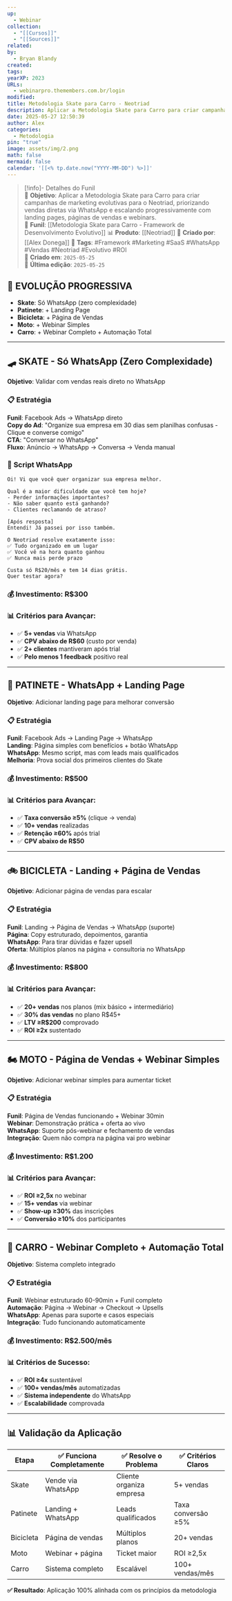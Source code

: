 ```yaml
---
up:
  - Webinar
collection:
  - "[[Cursos]]"
  - "[[Sources]]"
related: 
by:
  - Bryan Blandy
created: 
tags: 
yearXP: 2023
URLs:
  - webinarpro.themembers.com.br/login
modified: 
title: Metodologia Skate para Carro - Neotriad
description: Aplicar a Metodologia Skate para Carro para criar campanhas de marketing evolutivas para o Neotriad, priorizando vendas diretas via WhatsApp e escalando progressivamente com landing pages, páginas de vendas e webinars.
date: 2025-05-27 12:50:39
author: Alex
categories:
  - Metodologia
pin: "true"
image: assets/img/2.png
math: false
mermaid: false
calendar: '[[<% tp.date.now("YYYY-MM-DD") %>]]'
---
```

> [!info]- Detalhes do Funil  
> 🎯 **Objetivo**: Aplicar a Metodologia Skate para Carro para criar campanhas de marketing evolutivas para o Neotriad, priorizando vendas diretas via WhatsApp e escalando progressivamente com landing pages, páginas de vendas e webinars.  
> 🔗 **Funil**: [[Metodologia Skate para Carro - Framework de Desenvolvimento Evolutivo]]
> 📊 **Produto**: [[Neotriad]]
> 👥 **Criado por**: [[Alex Donega]]
> 🔖 **Tags**: #Framework #Marketing #SaaS #WhatsApp #Vendas #Neotriad #Evolutivo #ROI  
> 📅 **Criado em**: `2025-05-25`  
> 📅 **Última edição**: `2025-05-25`


## 🎯 **EVOLUÇÃO PROGRESSIVA**

- **Skate**: Só WhatsApp (zero complexidade)
- **Patinete**: + Landing Page
- **Bicicleta**: + Página de Vendas
- **Moto**: + Webinar Simples
- **Carro**: + Webinar Completo + Automação Total

---

## 🛹 **SKATE** - Só WhatsApp (Zero Complexidade)

**Objetivo**: Validar com vendas reais direto no WhatsApp

### 📋 **Estratégia**

**Funil**: Facebook Ads → WhatsApp direto  
**Copy do Ad**: "Organize sua empresa em 30 dias sem planilhas confusas - Clique e converse comigo"  
**CTA**: "Conversar no WhatsApp"  
**Fluxo**: Anúncio → WhatsApp → Conversa → Venda manual

### 📱 **Script WhatsApp**

```
Oi! Vi que você quer organizar sua empresa melhor.

Qual é a maior dificuldade que você tem hoje?
- Perder informações importantes?
- Não saber quanto está ganhando?
- Clientes reclamando de atraso?

[Após resposta]
Entendi! Já passei por isso também.

O Neotriad resolve exatamente isso:
✅ Tudo organizado em um lugar
✅ Você vê na hora quanto ganhou
✅ Nunca mais perde prazo

Custa só R$20/mês e tem 14 dias grátis.
Quer testar agora?
```

### 💰 **Investimento**: R$300

### 📊 **Critérios para Avançar**:

- ✅ **5+ vendas** via WhatsApp
- ✅ **CPV abaixo de R$60** (custo por venda)
- ✅ **2+ clientes** mantiveram após trial
- ✅ **Pelo menos 1 feedback** positivo real

---

## 🛴 **PATINETE** - WhatsApp + Landing Page

**Objetivo**: Adicionar landing page para melhorar conversão

### 📋 **Estratégia**

**Funil**: Facebook Ads → Landing Page → WhatsApp  
**Landing**: Página simples com benefícios + botão WhatsApp  
**WhatsApp**: Mesmo script, mas com leads mais qualificados  
**Melhoria**: Prova social dos primeiros clientes do Skate

### 💰 **Investimento**: R$500

### 📊 **Critérios para Avançar**:

- ✅ **Taxa conversão ≥5%** (clique → venda)
- ✅ **10+ vendas** realizadas
- ✅ **Retenção ≥60%** após trial
- ✅ **CPV abaixo de R$50**

---

## 🚲 **BICICLETA** - Landing + Página de Vendas

**Objetivo**: Adicionar página de vendas para escalar

### 📋 **Estratégia**

**Funil**: Landing → Página de Vendas → WhatsApp (suporte)  
**Página**: Copy estruturado, depoimentos, garantia  
**WhatsApp**: Para tirar dúvidas e fazer upsell  
**Oferta**: Múltiplos planos na página + consultoria no WhatsApp

### 💰 **Investimento**: R$800

### 📊 **Critérios para Avançar**:

- ✅ **20+ vendas** nos planos (mix básico + intermediário)
- ✅ **30% das vendas** no plano R$45+
- ✅ **LTV ≥R$200** comprovado
- ✅ **ROI ≥2x** sustentado

---

## 🏍 **MOTO** - Página de Vendas + Webinar Simples

**Objetivo**: Adicionar webinar simples para aumentar ticket

### 📋 **Estratégia**

**Funil**: Página de Vendas funcionando + Webinar 30min  
**Webinar**: Demonstração prática + oferta ao vivo  
**WhatsApp**: Suporte pós-webinar e fechamento de vendas  
**Integração**: Quem não compra na página vai pro webinar

### 💰 **Investimento**: R$1.200

### 📊 **Critérios para Avançar**:

- ✅ **ROI ≥2,5x** no webinar
- ✅ **15+ vendas** via webinar
- ✅ **Show-up ≥30%** das inscrições
- ✅ **Conversão ≥10%** dos participantes

---

## 🚗 **CARRO** - Webinar Completo + Automação Total

**Objetivo**: Sistema completo integrado

### 📋 **Estratégia**

**Funil**: Webinar estruturado 60-90min + Funil completo  
**Automação**: Página → Webinar → Checkout → Upsells  
**WhatsApp**: Apenas para suporte e casos especiais  
**Integração**: Tudo funcionando automaticamente

### 💰 **Investimento**: R$2.500/mês

### 📊 **Critérios de Sucesso**:

- ✅ **ROI ≥4x** sustentável
- ✅ **100+ vendas/mês** automatizadas
- ✅ **Sistema independente** do WhatsApp
- ✅ **Escalabilidade** comprovada

---

## **📊 Validação da Aplicação**

| Etapa | ✅ Funciona Completamente | ✅ Resolve o Problema | ✅ Critérios Claros |
|-------|---------------------------|----------------------|---------------------|
| Skate | Vende via WhatsApp | Cliente organiza empresa | 5+ vendas |
| Patinete | Landing + WhatsApp | Leads qualificados | Taxa conversão ≥5% |
| Bicicleta | Página de vendas | Múltiplos planos | 20+ vendas |
| Moto | Webinar + página | Ticket maior | ROI ≥2,5x |
| Carro | Sistema completo | Escalável | 100+ vendas/mês |

**✅ Resultado**: Aplicação 100% alinhada com os princípios da metodologia

